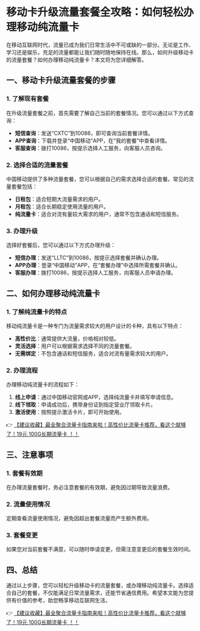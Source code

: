 # 移动卡升级流量套餐全攻略：如何轻松办理移动纯流量卡

在移动互联网时代，流量已成为我们日常生活中不可或缺的一部分。无论是工作、学习还是娱乐，充足的流量都能让我们随时随地保持在线。那么，如何升级移动卡的流量套餐？如何办理移动纯流量卡？本文将为您详细解答。

## 一、移动卡升级流量套餐的步骤

### 1. 了解现有套餐
在升级流量套餐之前，首先需要了解自己当前的套餐情况。您可以通过以下方式查询：
- **短信查询**：发送“CXTC”到10086，即可查询当前套餐详情。
- **APP查询**：下载并登录“中国移动”APP，在“我的套餐”中查看详情。
- **客服查询**：拨打10086，按提示选择人工服务，向客服人员咨询。

### 2. 选择合适的流量套餐
中国移动提供了多种流量套餐，您可以根据自己的需求选择合适的套餐。常见的流量套餐包括：
- **日租包**：适合短期大流量需求的用户。
- **月租包**：适合长期稳定使用流量的用户。
- **纯流量卡**：适合对流有量较大需求的用户，通常不包含通话和短信服务。

### 3. 办理升级
选择好套餐后，您可以通过以下方式办理升级：
- **短信办理**：发送“LLTC”到10086，按提示选择套餐并确认办理。
- **APP办理**：登录“中国移动”APP，在“套餐办理”中选择所需套餐并确认。
- **客服办理**：拨打10086，按提示选择人工服务，向客服人员申请办理。

## 二、如何办理移动纯流量卡

### 1. 了解纯流量卡的特点
移动纯流量卡是一种专门为流量需求较大的用户设计的卡种，具有以下特点：
- **高性价比**：通常提供大流量，价格相对较低。
- **灵活选择**：用户可以根据需求选择不同的流量套餐。
- **无需绑定**：不包含通话和短信服务，适合对流有量需求较大的用户。

### 2. 办理流程
办理移动纯流量卡的流程如下：
1. **线上申请**：通过中国移动官网或APP，选择纯流量卡并填写申请信息。
2. **线下领取**：申请成功后，携带身份证到指定营业厅领取卡片。
3. **激活使用**：按照提示激活卡片，即可开始使用。

👉 [【建议收藏】最全聚合流量卡指南来啦！高性价比流量卡推荐，看这个就够了！19元 100G长期流量卡 ！！](https://bit.ly/Liuliangka)

## 三、注意事项

### 1. 套餐有效期
在办理流量套餐时，务必注意套餐的有效期，避免因过期导致流量浪费。

### 2. 流量使用情况
定期查看流量使用情况，避免因超出套餐流量而产生额外费用。

### 3. 套餐变更
如果您对当前套餐不满意，可以随时申请变更，但需注意变更后的套餐生效时间。

## 四、总结

通过以上步骤，您可以轻松升级移动卡的流量套餐，或办理移动纯流量卡。选择适合自己的套餐，不仅能满足日常流量需求，还能节省通信费用。希望本文能为您提供有价值的参考，助您畅享移动互联网生活。

👉 [【建议收藏】最全聚合流量卡指南来啦！高性价比流量卡推荐，看这个就够了！19元 100G长期流量卡 ！！](https://bit.ly/Liuliangka)